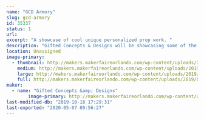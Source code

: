 ```yaml
---
name: "GCD Armory"
slug: gcd-armory
id: 35337
status: 1
url: 
excerpt: "A showcase of cool unique personalized prop work. "
description: "Gifted Concepts & Designs will be showcasing some of the unique and custom props they’ve designed. Each with a distinct manner of construction. Combining various materials to make the imagination come to life. "
location: Unassigned
image-primary:
  - thumbnail: http://makers.makerfaireorlando.com/wp-content/uploads/2019/07/FC4A2E37-34BA-4A70-BF2A-B569D592E6EE-150x150.jpeg
    medium: http://makers.makerfaireorlando.com/wp-content/uploads/2019/07/FC4A2E37-34BA-4A70-BF2A-B569D592E6EE-225x300.jpeg
    large: http://makers.makerfaireorlando.com/wp-content/uploads/2019/07/FC4A2E37-34BA-4A70-BF2A-B569D592E6EE-768x1024.jpeg
    full: http://makers.makerfaireorlando.com/wp-content/uploads/2019/07/FC4A2E37-34BA-4A70-BF2A-B569D592E6EE.jpeg
maker:
  - name: "Gifted Concepts &amp; Designs"
        image-primary: http://makers.makerfaireorlando.com/wp-content/uploads/2019/07/1072AA45-42CC-4B3B-8C47-46949F15EF23.png
last-modified-db: "2019-10-18 17:29:31"
last-exported: "2020-05-07 09:56:27"
---
```

